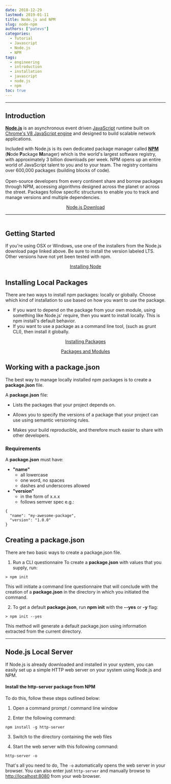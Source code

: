 ```yaml
---
date: 2018-12-29
lastmod: 2019-01-11
title: Node.js and NPM
slug: node-npm
authors: ["patevs"]
categories:
  - Tutorial
  - Javascript
  - Node.js
  - NPM
tags:
  - engineering
  - introduction
  - installation
  - javascript
  - node.js
  - npm
toc: true
---
```


----

## Introduction

<div style="border-bottom:1px solid black;">
<p>
<Strong><a href="https://nodejs.org/en/">Node.js</a></Strong> is an asynchronous event driven <a href="https://en.wikipedia.org/wiki/JavaScript">JavaScript</a> runtime built on <a href="https://v8.dev/">Chrome's V8 JavaScript engine</a> and designed to build scalable network applications.

Included with Node.js is its own dedicated package manager called <strong><a href="https://www.npmjs.com/">NPM</a></strong> (<strong>N</Strong>ode <Strong>P</Strong>ackage <Strong>M</Strong>anager) which is the world's largest software registry, with approximately 3 billion downloads per week. NPM opens up an entire world of JavaScript talent to you and to your team. The registry contains over 600,000 packages (building blocks of code).<br> 
<br>
Open-source developers from every continent share and borrow packages through NPM, accessing algorithms designed across the planet or across the street. Packages follow specific structures to enable you to track and manage versions and multiple dependencies.
</p>
<p style="text-align:center"><a href="https://nodejs.org/en/download/">Node.js Download</a></p>
</div>
<br>

## Getting Started

If you're using OSX or Windows, use one of the installers from the Node.js download page linked above. Be sure to install the version labeled LTS. Other versions have not yet been tested with npm.

<p style="text-align:center"><a href="https://docs.npmjs.com/getting-started/installing-node">Installing Node</a></p>

## Installing Local Packages

There are two ways to install npm packages: locally or globally. Choose which kind of installation to use based on how you want to use the package.

* If you want to depend on the package from your own module, using something like Node.js' require, then you want to install locally. This is npm install's default behavior.
* If you want to use a package as a command line tool, (such as grunt CLI), then install it globally.

<p style="text-align:center"><a href="https://docs.npmjs.com/getting-started/installing-npm-packages-locally">Installing Packages</a></p>
<p style="text-align:center"><a href="https://docs.npmjs.com/getting-started/packages">Packages and Modules</a></p>

## Working with a package.json

The best way to manage locally installed npm packages is to create a **package.json** file.

A **package.json** file:

* Lists the packages that your project depends on.

* Allows you to specify the versions of a package that your project can use using semantic versioning rules.

* Makes your build reproducible, and therefore much easier to share with other developers.

### Requirements

A **package.json** must have:

* **"name"**
	* all lowercase
	* one word, no spaces
	* dashes and underscores allowed
* **"version"**
	* in the form of x.x.x
	* follows semver spec e.g.:

```
{
  "name": "my-awesome-package",
  "version": "1.0.0"
}
```

## Creating a package.json

There are two basic ways to create a package.json file.

1. Run a CLI questionnaire
To create a **package.json** with values that you supply, run:
```
> npm init
```
This will initiate a command line questionnaire that will conclude with the creation of a **package.json** in the directory in which you initiated the command.

2. To get a default **package.json**, run **npm init** with the **--yes** or **-y** flag:
```
> npm init --yes
```
This method will generate a default package.json using information extracted from the current directory.
<br>

----

## Node.js Local Server

If Node.js is already downloaded and installed in your system, you can easily set up a simple HTTP web server on your system using Node.js and NPM.

#### Install the http-server package from NPM

To do this, follow these steps outlined below:

1. Open a command prompt / command line window

2. Enter the following command:
```
npm install -g http-server
```

3. Switch to the directory containing the web files

4. Start the web server with this following command:
```
http-server -o
```

That's all you need to do, The ```-o``` automatically opens the web server in your browser. You can also enter just ```http-server``` and manually browse to <a href="http://localhost:8080" target="_blank">http://localhost:8080</a> from your web browser.
